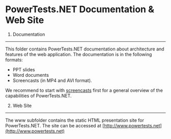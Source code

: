 
PowerTests.NET Documentation & Web Site
=======================================

1. Documentation
----------------

This folder contains PowerTests.NET documentation about architecture and features of the web application.
The documentation is in the following formats:

- PPT slides
- Word documents
- Screencasts (in MP4 and AVI format).

We recommend to start with [screencasts](screencasts/README.md) first for a general overview of the capabilities of PowerTests.NET.


2. Web Site
-----------

The www subfolder contains the static HTML presentation site for PowerTests.NET.
The site can be accessed at [http://www.powertests.net](http://www.powertests.net)


